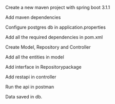 
Create a new maven project with spring boot 3.1.1

Add maven dependencies

Configure postgres db in application.properties

Add all the required dependencies in pom.xml

Create Model, Repository and Controller 

Add all the entities in model

Add interface in Repositorypackage

Add restapi in controller

Run the api in postman

Data saved in db.


